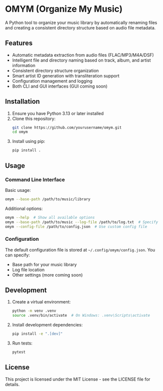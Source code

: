 # OMYM (Organize My Music)

A Python tool to organize your music library by automatically renaming files and creating a consistent directory structure based on audio file metadata.

## Features

- Automatic metadata extraction from audio files (FLAC/MP3/M4A/DSF)
- Intelligent file and directory naming based on track, album, and artist information
- Consistent directory structure organization
- Smart artist ID generation with transliteration support
- Configuration management and logging
- Both CLI and GUI interfaces (GUI coming soon)

## Installation

1. Ensure you have Python 3.13 or later installed
2. Clone this repository:
   ```bash
   git clone https://github.com/yourusername/omym.git
   cd omym
   ```
3. Install using pip:
   ```bash
   pip install .
   ```

## Usage

### Command Line Interface

Basic usage:
```bash
omym --base-path /path/to/music/library
```

Additional options:
```bash
omym --help  # Show all available options
omym --base-path /path/to/music --log-file /path/to/log.txt  # Specify log file
omym --config-file /path/to/config.json  # Use custom config file
```

### Configuration

The default configuration file is stored at `~/.config/omym/config.json`. You can specify:
- Base path for your music library
- Log file location
- Other settings (more coming soon)

## Development

1. Create a virtual environment:
   ```bash
   python -m venv .venv
   source .venv/bin/activate  # On Windows: .venv\Scripts\activate
   ```

2. Install development dependencies:
   ```bash
   pip install -e ".[dev]"
   ```

3. Run tests:
   ```bash
   pytest
   ```

## License

This project is licensed under the MIT License - see the LICENSE file for details.
